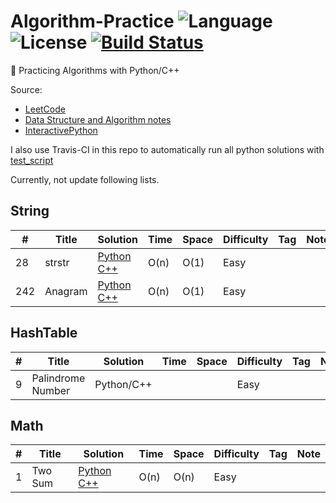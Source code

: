 # Algorithm-Practice ![Language](https://img.shields.io/badge/language-Python%20%2F%20C++%2011-orange.svg) ![License](https://img.shields.io/badge/license-MIT-blue.svg) [![Build Status](https://travis-ci.org/RobinCPC/algorithm-practice.svg?branch=master)](https://travis-ci.org/RobinCPC/algorithm-practice)
:memo: Practicing Algorithms with Python/C++

Source:
* [LeetCode](https://leetcode.com/)
* [Data Structure and Algorithm notes](https://www.gitbook.com/book/yuanbin/algorithm/details)
* [InteractivePython](https://interactivepython.org/runestone/static/pythonds/index.html)

I also use Travis-CI in this repo to automatically run all python solutions with [test_script](./test_script.py)

Currently, not update following lists.

## String
| #     | Title            | Solution                                                    | Time            | Space           | Difficulty    | Tag            | Note  |
| ----- | ---------------- | ---------------                                             | --------------- | --------------- | ------------- | -------------- | ----- |
| 28    | strstr           | [Python](./String/strStr.py) [C++](./String/strStr.cpp)     | O(n)            | O(1)            | Easy          |                |       |
| 242   | Anagram          | [Python](./String/anagrams.py) [C++](./String/anagrams.cpp) | O(n)            | O(1)            | Easy          |                |       |


## HashTable
| #     | Title             | Solution        | Time            | Space           | Difficulty    | Tag            | Note  |
| ----- | ----------------  | --------------- | --------------- | --------------- | ------------- | -------------- | ----- |
| 9     | Palindrome Number | Python/C++      |                 |                 | Easy          |                |       |

## Math
|  #   | Title            | Solution                                                            | Time            | Space           | Difficulty    | Tag            | Note |
|----- | ---------------- | ---------------                                                     | --------------- | --------------- | ------------- | -------------- | ---- |
|1     | Two Sum          | [Python](./IntegerArray/twoSum.py) [C++](./IntegerArray/twoSum.cpp) | O(n)            | O(n)            | Easy          |                |      |

